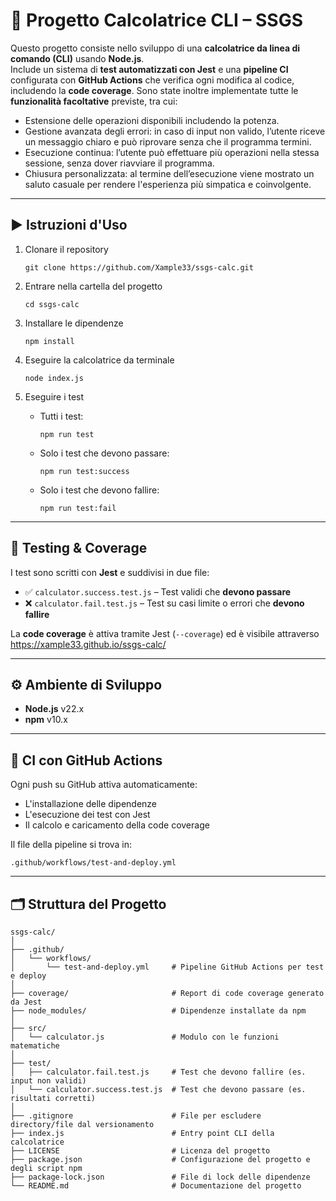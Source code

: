 
# 🧮 Progetto Calcolatrice CLI – SSGS

Questo progetto consiste nello sviluppo di una **calcolatrice da linea di comando (CLI)** usando **Node.js**.  
Include un sistema di **test automatizzati con Jest** e una **pipeline CI** configurata con **GitHub Actions** che verifica ogni modifica al codice, includendo la **code coverage**.
Sono state inoltre implementate tutte le **funzionalità facoltative** previste, tra cui:

- Estensione delle operazioni disponibili includendo la potenza.
- Gestione avanzata degli errori: in caso di input non valido, l’utente riceve un messaggio chiaro e può riprovare senza che il programma termini.
- Esecuzione continua: l’utente può effettuare più operazioni nella stessa sessione, senza dover riavviare il programma.
- Chiusura personalizzata: al termine dell’esecuzione viene mostrato un saluto casuale per rendere l'esperienza più simpatica e coinvolgente.


---

## ▶️ Istruzioni d'Uso

1. Clonare il repository  
   ```
   git clone https://github.com/Xample33/ssgs-calc.git
   ```

2. Entrare nella cartella del progetto  
   ```
   cd ssgs-calc
   ```

3. Installare le dipendenze  
   ```
   npm install
   ```

4. Eseguire la calcolatrice da terminale  
   ```
   node index.js
   ```

5. Eseguire i test  
   - Tutti i test:  
     ```
     npm run test
     ```
   - Solo i test che devono passare:  
     ```
     npm run test:success
     ```
   - Solo i test che devono fallire:  
     ```
     npm run test:fail
     ```

---

## 🧪 Testing & Coverage

I test sono scritti con **Jest** e suddivisi in due file:

- ✅ `calculator.success.test.js` – Test validi che **devono passare**
- ❌ `calculator.fail.test.js` – Test su casi limite o errori che **devono fallire**

La **code coverage** è attiva tramite Jest (`--coverage`) ed è visibile attraverso https://xample33.github.io/ssgs-calc/

---

## ⚙️ Ambiente di Sviluppo

- **Node.js** v22.x  
- **npm** v10.x  

---

## 🔁 CI con GitHub Actions

Ogni push su GitHub attiva automaticamente:

- L'installazione delle dipendenze
- L'esecuzione dei test con Jest
- Il calcolo e caricamento della code coverage

Il file della pipeline si trova in:

```
.github/workflows/test-and-deploy.yml
```

---

## 🗂️ Struttura del Progetto

```
ssgs-calc/
│
├── .github/
│   └── workflows/
│       └── test-and-deploy.yml     # Pipeline GitHub Actions per test e deploy
│
├── coverage/                       # Report di code coverage generato da Jest
├── node_modules/                   # Dipendenze installate da npm
│
├── src/
│   └── calculator.js               # Modulo con le funzioni matematiche
│
├── test/
│   ├── calculator.fail.test.js     # Test che devono fallire (es. input non validi)
│   └── calculator.success.test.js  # Test che devono passare (es. risultati corretti)
│
├── .gitignore                      # File per escludere directory/file dal versionamento
├── index.js                        # Entry point CLI della calcolatrice
├── LICENSE                         # Licenza del progetto
├── package.json                    # Configurazione del progetto e degli script npm
├── package-lock.json               # File di lock delle dipendenze
└── README.md                       # Documentazione del progetto
```
